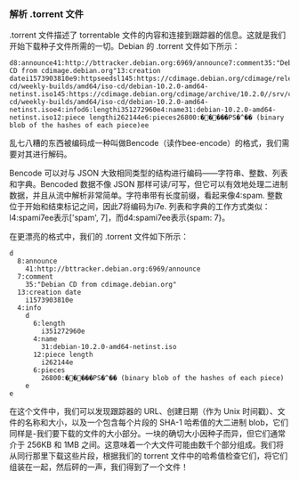### 解析 .torrent 文件

.torrent 文件描述了 torrentable 文件的内容和连接到跟踪器的信息。这就是我们开始下载种子文件所需的一切。Debian 的 .torrent 文件如下所示：
```
d8:announce41:http://bttracker.debian.org:6969/announce7:comment35:"Debian CD from cdimage.debian.org"13:creation datei1573903810e9:httpseedsl145:https://cdimage.debian.org/cdimage/release/10.2.0//srv/cdbuilder.debian.org/dst/deb-cd/weekly-builds/amd64/iso-cd/debian-10.2.0-amd64-netinst.iso145:https://cdimage.debian.org/cdimage/archive/10.2.0//srv/cdbuilder.debian.org/dst/deb-cd/weekly-builds/amd64/iso-cd/debian-10.2.0-amd64-netinst.isoe4:infod6:lengthi351272960e4:name31:debian-10.2.0-amd64-netinst.iso12:piece lengthi262144e6:pieces26800:�����PS�^�� (binary blob of the hashes of each piece)ee
```
乱七八糟的东西被编码成一种叫做Bencode（读作bee-encode）的格式，我们需要对其进行解码。

Bencode 可以对与 JSON 大致相同类型的结构进行编码——字符串、整数、列表和字典。Bencoded 数据不像 JSON 那样可读/可写，但它可以有效地处理二进制数据，并且从流中解析非常简单。字符串带有长度前缀，看起来像4:spam. 整数位于开始和结束标记之间，因此7将编码为i7e. 列表和字典的工作方式类似：l4:spami7ee表示['spam', 7]，而d4:spami7ee表示{spam: 7}。

在更漂亮的格式中，我们的 .torrent 文件如下所示：
```
d
  8:announce
    41:http://bttracker.debian.org:6969/announce
  7:comment
    35:"Debian CD from cdimage.debian.org"
  13:creation date
    i1573903810e
  4:info
    d
      6:length
        i351272960e
      4:name
        31:debian-10.2.0-amd64-netinst.iso
      12:piece length
        i262144e
      6:pieces
        26800:�����PS�^�� (binary blob of the hashes of each piece)
    e 
e
```
在这个文件中，我们可以发现跟踪器的 URL、创建日期（作为 Unix 时间戳）、文件的名称和大小，以及一个包含每个片段的 SHA-1 哈希值的大二进制 blob，它们同样是-我们要下载的文件的大小部分。一块的确切大小因种子而异，但它们通常介于 256KB 和 1MB 之间。这意味着一个大文件可能由数千个部分组成。我们将从同行那里下载这些片段，根据我们的 torrent 文件中的哈希值检查它们，将它们组装在一起，然后砰的一声，我们得到了一个文件！

